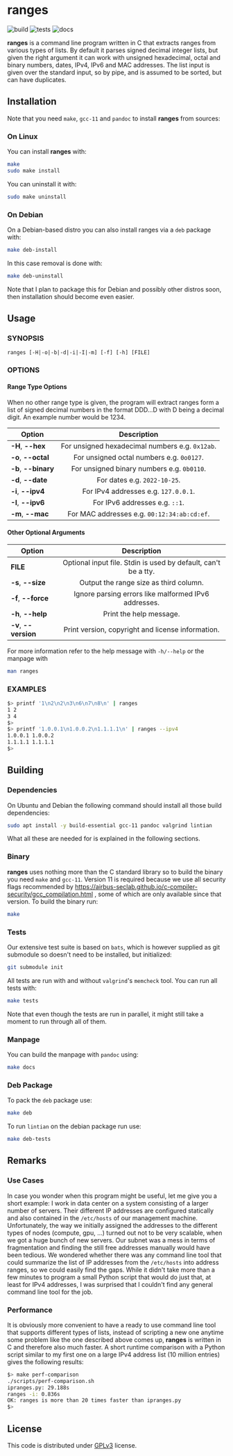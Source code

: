 # ranges

![build](https://github.com/gierens/ranges/actions/workflows/build.yml/badge.svg)
![tests](https://github.com/gierens/ranges/actions/workflows/test.yml/badge.svg)
![docs](https://github.com/gierens/ranges/actions/workflows/docs.yml/badge.svg)

**ranges** is a command line program written in C that extracts ranges from
various types of lists. By default it parses signed decimal integer lists,
but given the right argument it can work with unsigned hexadecimal, octal
and binary numbers, dates, IPv4, IPv6 and MAC addresses. The list input
is given over the standard input, so by pipe, and is assumed to be sorted,
but can have duplicates.

## Installation

Note that you need `make`, `gcc-11` and `pandoc` to install **ranges** from sources:

### On Linux
You can install **ranges** with:
```bash
make
sudo make install
```
You can uninstall it with:
```bash
sudo make uninstall
```

### On Debian
On a Debian-based distro you can also install ranges via a `deb` package with:
```bash
make deb-install
```
In this case removal is done with:
```bash
make deb-uninstall
```
Note that I plan to package this for Debian and possibly other distros soon,
then installation should become even easier.

## Usage

### SYNOPSIS
`ranges [-H|-o|-b|-d|-i|-I|-m] [-f] [-h] [FILE]`

### OPTIONS

#### Range Type Options
When no other range type is given, the program will extract ranges form a
list of signed decimal numbers in the format DDD...D with D being a decimal
digit. An example number would be 1234.

| Option | Description                                                    |
| ------ |:--------------------------------------------------------------:|
| **-H**, **\--hex** | For unsigned hexadecimal numbers e.g. `0x12ab`. |
| **-o**, **\--octal** | For unsigned octal numbers e.g. `0o0127`. |
| **-b**, **\--binary** | For unsigned binary numbers e.g. `0b0110`. |
| **-d**, **\--date** | For dates e.g. `2022-10-25`. |
| **-i**, **\--ipv4** | For IPv4 addresses e.g. `127.0.0.1`. |
| **-I**, **\--ipv6** | For IPv6 addresses e.g. `::1`. |
| **-m**, **\--mac** | For MAC addresses e.g. `00:12:34:ab:cd:ef`. |

#### Other Optional Arguments

| Option | Description                                                    |
| ------ |:--------------------------------------------------------------:|
| **FILE** | Optional input file. Stdin is used by default, can't be a tty. |
| **-s**, **\--size** | Output the range size as third column. |
| **-f**, **\--force** | Ignore parsing errors like malformed IPv6 addresses. |
| **-h**, **\--help** | Print the help message. |
| **-v**, **\--version** | Print version, copyright and license information. |

For more information refer to the help message with `-h/--help` or the
manpage with
```bash
man ranges
```

### EXAMPLES
```bash
$> printf '1\n2\n2\n3\n6\n7\n8\n' | ranges
1 2
3 4
$>
$> printf '1.0.0.1\n1.0.0.2\n1.1.1.1\n' | ranges --ipv4
1.0.0.1 1.0.0.2
1.1.1.1 1.1.1.1
$>
```

## Building

### Dependencies
On Ubuntu and Debian the following command should install all those build
dependencies:
```bash
sudo apt install -y build-essential gcc-11 pandoc valgrind lintian
```
What all these are needed for is explained in the following sections.

### Binary
**ranges** uses nothing more than the C standard library so to build the binary
you need `make` and `gcc-11`. Version 11 is required because we use all
security flags recommended by
https://airbus-seclab.github.io/c-compiler-security/gcc_compilation.html
, some of which are only available since that version. To build the binary
run:
```bash
make
```

### Tests
Our extensive test suite is based on `bats`, which is however supplied as git
submodule so doesn't need to be installed, but initialized:
```bash
git submodule init
```
All tests are run with and without `valgrind`'s `memcheck` tool. You can
run all tests with:
```bash
make tests
```
Note that even though the tests are run in parallel, it might still take
a moment to run through all of them.

### Manpage
You can build the manpage with `pandoc` using:
```bash
make docs
```

### Deb Package
To pack the `deb` package use:
```bash
make deb
```
To run `lintian` on the debian package run use:
```bash
make deb-tests
```

## Remarks

### Use Cases
In case you wonder when this program might be useful, let me give you a short
example: I work in data center on a system consisting of a larger number of
servers. Their different IP addresses are configured statically and also
contained in the `/etc/hosts` of our management machine. Unfortunately, the way
we initially assigned the addresses to the different types of nodes (compute,
gpu, ...) turned out not to be very scalable, when we got a huge bunch of new
servers. Our subnet was a mess in terms of fragmentation and finding the
still free addresses manually would have been tedious. We wondered whether
there was any command line tool that could summarize the list of IP addresses
from the `/etc/hosts` into address ranges, so we could easily find the gaps.
While it didn't take more than a few minutes to program a small Python script
that would do just that, at least for IPv4 addresses, I was surprised that I
couldn't find any general command line tool for the job.

### Performance
It is obviously more convenient to have a ready to use command line tool that
supports different types of lists, instead of scripting a new one anytime
some problem like the one described above comes up, **ranges** is written in C
and therefore also much faster. A short runtime comparison with a Python
script similar to my first one on a large IPv4 address list (10 million
entries) gives the following results:
```bash
$> make perf-comparison
./scripts/perf-comparison.sh
ipranges.py: 29.188s
ranges -i: 0.836s
OK: ranges is more than 20 times faster than ipranges.py
$>
```

## License
This code is distributed under [GPLv3](LICENSE) license.
